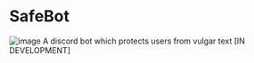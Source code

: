 # SafeBot
![image](https://github.com/user-attachments/assets/64f16bc9-6a61-428f-8130-d019138273c1)
A discord bot which protects users from vulgar text [IN DEVELOPMENT]
